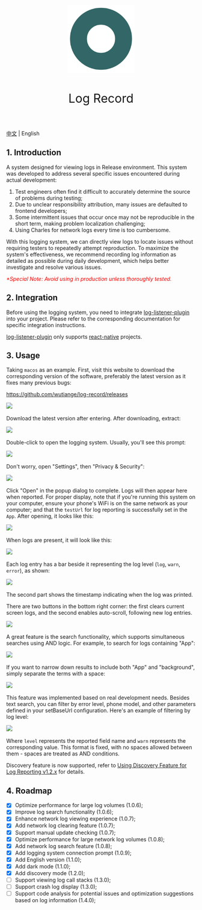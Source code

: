 <div align="center">
  <img align="center" width="180" src="./images/icon.png" alt="Pinia logo">
</div>
<br/>
<p align="center" style="font-size: 32px">Log Record</p>
<br/>

[中文](./docs/README.zh-CN.md) | English

## 1. Introduction

A system designed for viewing logs in Release environment. This system was developed to address several specific issues encountered during actual development:

1. Test engineers often find it difficult to accurately determine the source of problems during testing;
2. Due to unclear responsibility attribution, many issues are defaulted to frontend developers;
3. Some intermittent issues that occur once may not be reproducible in the short term, making problem localization challenging;
4. Using Charles for network logs every time is too cumbersome.

With this logging system, we can directly view logs to locate issues without requiring testers to repeatedly attempt reproduction. To maximize the system's effectiveness, we recommend recording log information as detailed as possible during daily development, which helps better investigate and resolve various issues.

<span style="color: red; font-style:italic">*Special Note: Avoid using in production unless thoroughly tested.</span>

## 2. Integration

Before using the logging system, you need to integrate [log-listener-plugin](https://github.com/wutiange/log-listener-plugin) into your project. Please refer to the corresponding documentation for specific integration instructions.

[log-listener-plugin](https://github.com/wutiange/log-listener-plugin) only supports [react-native](https://www.reactnative.dev/) projects.

## 3. Usage

Taking `macos` as an example. First, visit this website to download the corresponding version of the software, preferably the latest version as it fixes many previous bugs:

<https://github.com/wutiange/log-record/releases>

![](../images/docs/1729170936543.jpg)

Download the latest version after entering. After downloading, extract:

![](https://p3-juejin.byteimg.com/tos-cn-i-k3u1fbpfcp/9a07712aa77a4b8a83af341dc90465db~tplv-k3u1fbpfcp-jj-mark:0:0:0:0:q75.image#?w=1840&h=872&s=129858&e=png&b=e3e6e7)

Double-click to open the logging system. Usually, you'll see this prompt:

![](https://p3-juejin.byteimg.com/tos-cn-i-k3u1fbpfcp/001a6cd2b44b45999e664cf0c718c50a~tplv-k3u1fbpfcp-jj-mark:0:0:0:0:q75.image#?w=520&h=524&s=78682&e=png&b=9b9ea0)

Don't worry, open "Settings", then "Privacy & Security":

![](https://p3-juejin.byteimg.com/tos-cn-i-k3u1fbpfcp/7fd784e63aae4511b1e1de513d6f698b~tplv-k3u1fbpfcp-jj-mark:0:0:0:0:q75.image#?w=1430&h=1402&s=385111&e=png&b=ede5e3)

Click "Open" in the popup dialog to complete. Logs will then appear here when reported. For proper display, note that if you're running this system on your computer, ensure your phone's WiFi is on the same network as your computer; and that the `testUrl` for log reporting is successfully set in the `App`. After opening, it looks like this:

![](https://p3-juejin.byteimg.com/tos-cn-i-k3u1fbpfcp/3009e5c54cd04fffaf8b30fd340d00f1~tplv-k3u1fbpfcp-jj-mark:0:0:0:0:q75.image#?w=2400&h=1200&s=84904&e=png&b=ffffff)

When logs are present, it will look like this:

![](../images/docs/1729169366443.jpg)

Each log entry has a bar beside it representing the log level (`log`, `warn`, `error`), as shown:

![](../images/docs/1729170457548.jpg)

The second part shows the timestamp indicating when the log was printed.

There are two buttons in the bottom right corner: the first clears current screen logs, and the second enables auto-scroll, following new log entries.

![](https://p3-juejin.byteimg.com/tos-cn-i-k3u1fbpfcp/45e4c77efa7048d38397de6441eca5c0~tplv-k3u1fbpfcp-jj-mark:0:0:0:0:q75.image#?w=1190&h=580&s=67234&e=png&b=fefefe)

A great feature is the search functionality, which supports simultaneous searches using AND logic. For example, to search for logs containing "App":

![](../images/docs/1729170589153.jpg)

If you want to narrow down results to include both "App" and "background", simply separate the terms with a space:

![](../images/docs/1729170642853.jpg)

This feature was implemented based on real development needs. Besides text search, you can filter by error level, phone model, and other parameters defined in your setBaseUrl configuration. Here's an example of filtering by log level:

![](../images/docs/1729170800182.jpg)

Where `level` represents the reported field name and `warn` represents the corresponding value. This format is fixed, with no spaces allowed between them - spaces are treated as AND conditions.

Discovery feature is now supported, refer to [Using Discovery Feature for Log Reporting v1.2.x](docs/1.2.x.en.md) for details.

## 4. Roadmap

- [x] Optimize performance for large log volumes (1.0.6);
- [x] Improve log search functionality (1.0.6);
- [x] Enhance network log viewing experience (1.0.7);
- [x] Add network log clearing feature (1.0.7);
- [x] Support manual update checking (1.0.7);
- [x] Optimize performance for large network log volumes (1.0.8);
- [x] Add network log search feature (1.0.8);
- [x] Add logging system connection prompt (1.0.9);
- [x] Add English version (1.1.0);
- [x] Add dark mode (1.1.0);
- [x] Add discovery mode (1.2.0);
- [ ] Support viewing log call stacks (1.3.0);
- [ ] Support crash log display (1.3.0);
- [ ] Support code analysis for potential issues and optimization suggestions based on log information (1.4.0);
